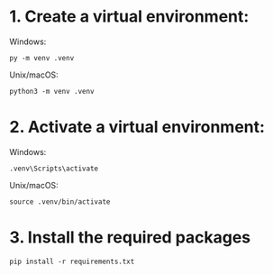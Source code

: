# 1. Create a virtual environment:

Windows:
```
py -m venv .venv
```
Unix/macOS:
```
python3 -m venv .venv
```
# 2. Activate a virtual environment:

Windows:
```
.venv\Scripts\activate
```
Unix/macOS:
```
source .venv/bin/activate
```
# 3. Install the required packages
```
pip install -r requirements.txt
```
